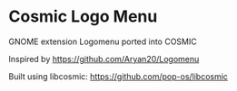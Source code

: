 # Cosmic Logo Menu

GNOME extension Logomenu ported into COSMIC

Inspired by https://github.com/Aryan20/Logomenu

Built using libcosmic: https://github.com/pop-os/libcosmic